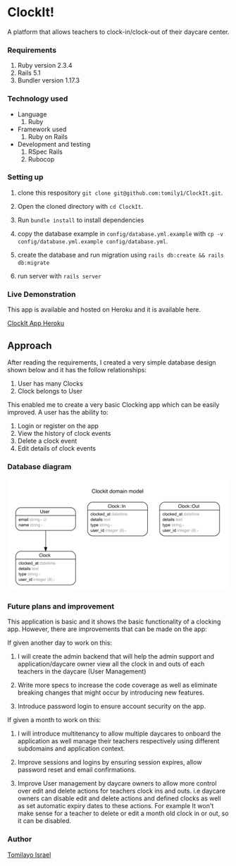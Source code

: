 # ClockIt!

A platform that allows teachers to clock-in/clock-out of their
daycare center.


### Requirements
1. Ruby version 2.3.4
2. Rails 5.1
3. Bundler version 1.17.3


### Technology used
* Language
  1. Ruby
* Framework used
  1. Ruby on Rails
* Development and testing
  1. RSpec Rails
  2. Rubocop

### Setting up
1. clone this respository `git clone git@github.com:tomily1/ClockIt.git`.
2. Open the cloned directory with `cd ClockIt`.
3. Run `bundle install` to install dependencies
4. copy the database example in `config/database.yml.example` with `cp -v config/database.yml.example config/database.yml`.
5. create the database and run migration using `rails db:create && rails db:migrate` 

6. run server with `rails server`


### Live Demonstration

This app is available and hosted on Heroku and it is available here.

[ClockIt App Heroku](https://clock-it-hi-mama.herokuapp.com)


## Approach

After reading the requirements, I created a very simple database design shown below and it has the follow relationships:

1. User has many Clocks
2. Clock belongs to User

This enabled me to create a very basic Clocking app which can be easily improved. A user has the ability to:
1. Login or register on the app
2. View the history of clock events
3. Delete a clock event
4. Edit details of clock events


### Database diagram
![](database.png)

### Future plans and improvement

This application is basic and it shows the basic functionality of a clocking app. However, there are improvements that can be made on the app:

If given another day to work on this:

1. I will create the admin backend that will help the admin support and application/daycare owner view all the clock in and outs of each teachers in the daycare (User Management)

2. Write more specs to increase the code coverage as well as eliminate breaking changes that might occur by introducing new features.

3. Introduce password login to ensure account security on the app.

If given a month to work on this:

1. I will introduce multitenancy to allow multiple daycares to onboard the application as well manage their teachers respectively using different subdomains and application context.

2. Improve sessions and logins by ensuring session expires, allow password reset and email confirmations.

3. Improve User management by daycare owners to allow more control over edit and delete actions for teachers clock ins and outs. i.e daycare owners can disable edit and delete actions and defined clocks as well as set automatic expiry dates to these actions. For example It won't make sense for a teacher to delete or edit a month old clock in or out, so it can be disabled.


### Author

[Tomilayo Israel](https://github.com/tomily1)
